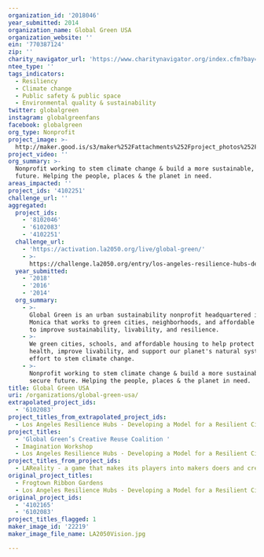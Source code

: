 ```yaml
---
organization_id: '2018046'
year_submitted: 2014
organization_name: Global Green USA
organization_website: ''
ein: '770387124'
zip: ''
charity_navigator_url: 'https://www.charitynavigator.org/index.cfm?bay=search.profile&ein=770387124'
ntee_type: ''
tags_indicators:
  - Resiliency
  - Climate change
  - Public safety & public space
  - Environmental quality & sustainability
twitter: globalgreen
instagram: globalgreenfans
facebook: globalgreen
org_type: Nonprofit
project_image: >-
  http://maker.good.is/s3/maker%252Fattachments%252Fproject_photos%252Fimages%252F22219%252Fdisplay%252FLA2050Vision.jpg=c570x385
project_video: ''
org_summary: >-
  Nonprofit working to stem climate change & build a more sustainable, secure
  future. Helping the people, places & the planet in need.
areas_impacted: ''
project_ids: '4102251'
challenge_url: ''
aggregated:
  project_ids:
    - '8102046'
    - '6102083'
    - '4102251'
  challenge_url:
    - 'https://activation.la2050.org/live/global-green/'
    - >-
      https://challenge.la2050.org/entry/los-angeles-resilience-hubs-developing-a-model-for-a-resilient-city
  year_submitted:
    - '2018'
    - '2016'
    - '2014'
  org_summary:
    - >-
      Global Green is an urban sustainability nonprofit headquartered in Santa
      Monica that works to green cities, neighborhoods, and affordable housing
      to improve sustainability, livability, and resilience.
    - >-
      We green cities, schools, and affordable housing to help protect human
      health, improve livability, and support our planet's natural systems in an
      effort to stem climate change.
    - >-
      Nonprofit working to stem climate change & build a more sustainable,
      secure future. Helping the people, places & the planet in need.
title: Global Green USA
uri: /organizations/global-green-usa/
extrapolated_project_ids:
  - '6102083'
project_titles_from_extrapolated_project_ids:
  - Los Angeles Resilience Hubs - Developing a Model for a Resilient City
project_titles:
  - 'Global Green’s Creative Reuse Coalition '
  - Imagination Workshop
  - Los Angeles Resilience Hubs - Developing a Model for a Resilient City
project_titles_from_project_ids:
  - LAReality - a game that makes its players into makers doers and creators
original_project_titles:
  - Frogtown Ribbon Gardens
  - Los Angeles Resilience Hubs - Developing a Model for a Resilient City
original_project_ids:
  - '4102165'
  - '6102083'
project_titles_flagged: 1
maker_image_id: '22219'
maker_image_file_name: LA2050Vision.jpg

---
```

